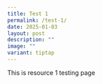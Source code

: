 ```yaml
---
title: Test 1
permalink: /test-1/
date: 2025-01-03
layout: post
description: ""
image: ""
variant: tiptap
---
```

<p>This is resource 1 testing page</p>